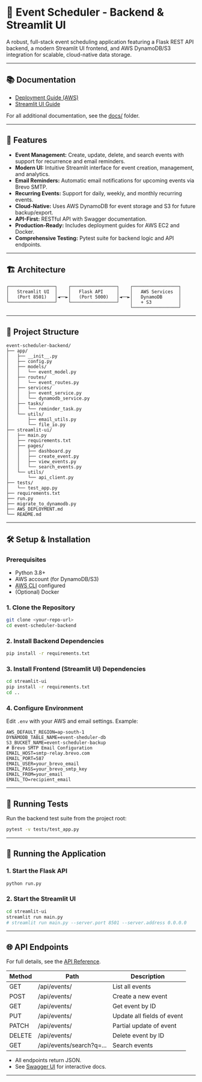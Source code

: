 # 📅 Event Scheduler - Backend & Streamlit UI

A robust, full-stack event scheduling application featuring a Flask REST API backend, a modern Streamlit UI frontend, and AWS DynamoDB/S3 integration for scalable, cloud-native data storage.

---

## 📚 Documentation

- [Deployment Guide (AWS)](docs/AWS_DEPLOYMENT.md)
- [Streamlit UI Guide](docs/README_streamlit-ui.md)

For all additional documentation, see the [docs/](docs/) folder.

---

## 🚀 Features

- **Event Management:** Create, update, delete, and search events with support for recurrence and email reminders.
- **Modern UI:** Intuitive Streamlit interface for event creation, management, and analytics.
- **Email Reminders:** Automatic email notifications for upcoming events via Brevo SMTP.
- **Recurring Events:** Support for daily, weekly, and monthly recurring events.
- **Cloud-Native:** Uses AWS DynamoDB for event storage and S3 for future backup/export.
- **API-First:** RESTful API with Swagger documentation.
- **Production-Ready:** Includes deployment guides for AWS EC2 and Docker.
- **Comprehensive Testing:** Pytest suite for backend logic and API endpoints.

---

## 🏗️ Architecture

```
┌─────────────────┐    ┌─────────────────┐    ┌─────────────────┐
│   Streamlit UI  │    │   Flask API     │    │   AWS Services  │
│   (Port 8501)   │◄──►│   (Port 5000)   │◄──►│   DynamoDB      │
└─────────────────┘    └─────────────────┘    │   + S3          │
                                              └─────────────────┘
```

---

## 📁 Project Structure

```
event-scheduler-backend/
├── app/
│   ├── __init__.py
│   ├── config.py
│   ├── models/
│   │   └── event_model.py
│   ├── routes/
│   │   └── event_routes.py
│   ├── services/
│   │   ├── event_service.py
│   │   └── dynamodb_service.py
│   ├── tasks/
│   │   └── reminder_task.py
│   └── utils/
│       ├── email_utils.py
│       └── file_io.py
├── streamlit-ui/
│   ├── main.py
│   ├── requirements.txt
│   ├── pages/
│   │   ├── dashboard.py
│   │   ├── create_event.py
│   │   ├── view_events.py
│   │   └── search_events.py
│   └── utils/
│       └── api_client.py
├── tests/
│   └── test_app.py
├── requirements.txt
├── run.py
├── migrate_to_dynamodb.py
├── AWS_DEPLOYMENT.md
└── README.md
```

---

## 🛠️ Setup & Installation

### Prerequisites

- Python 3.8+
- AWS account (for DynamoDB/S3)
- [AWS CLI](https://aws.amazon.com/cli/) configured
- (Optional) Docker

### 1. Clone the Repository

```bash
git clone <your-repo-url>
cd event-scheduler-backend
```

### 2. Install Backend Dependencies

```bash
pip install -r requirements.txt
```

### 3. Install Frontend (Streamlit UI) Dependencies

```bash
cd streamlit-ui
pip install -r requirements.txt
cd ..
```

### 4. Configure Environment

Edit `.env` with your AWS and email settings. Example:

```
AWS_DEFAULT_REGION=ap-south-1
DYNAMODB_TABLE_NAME=event-sheduler-db
S3_BUCKET_NAME=event-scheduler-backup
# Brevo SMTP Email Configuration
EMAIL_HOST=smtp-relay.brevo.com
EMAIL_PORT=587
EMAIL_USER=your_brevo_email
EMAIL_PASS=your_brevo_smtp_key
EMAIL_FROM=your_email
EMAIL_TO=recipient_email
```

---

## 🧪 Running Tests

Run the backend test suite from the project root:

```bash
pytest -v tests/test_app.py
```

---

## 🏃 Running the Application

### 1. Start the Flask API

```bash
python run.py
```

### 2. Start the Streamlit UI

```bash
cd streamlit-ui
streamlit run main.py
# streamlit run main.py --server.port 8501 --server.address 0.0.0.0
```

---

## 🌐 API Endpoints

For full details, see the [API Reference](docs/API_REFERENCE.md).

| Method | Path                       | Description                  |
|--------|----------------------------|------------------------------|
| GET    | /api/events/               | List all events              |
| POST   | /api/events/               | Create a new event           |
| GET    | /api/events/<id>           | Get event by ID              |
| PUT    | /api/events/<id>           | Update all fields of event   |
| PATCH  | /api/events/<id>           | Partial update of event      |
| DELETE | /api/events/<id>           | Delete event by ID           |
| GET    | /api/events/search?q=...   | Search events                |

- All endpoints return JSON.
- See [Swagger UI](http://localhost:5000/apidocs/) for interactive docs.

---